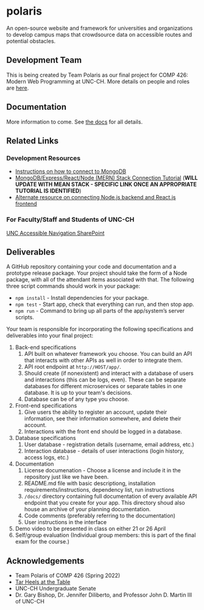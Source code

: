 # polaris

An open-source website and framework for universities and organizations to develop campus maps that crowdsource data on accessible routes and potential obstacles.

## Development Team
This is being created by Team Polaris as our final project for COMP 426: Modern Web Programming at UNC-CH.
More details on people and roles are [here](https://github.com/comp426-2022-spring/a99-polaris/blob/main/docs/team.md).

## Documentation
More information to come.
See [the docs](https://github.com/comp426-2022-spring/a99-polaris/tree/main/docs) for all details.

## Related Links

### Development Resources
- [Instructions on how to connect to MongoDB](https://github.com/comp426-2022-spring/a99-polaris/blob/main/api/README.md#how-to-connect-locally-to-mongodb)
- [MongoDB/Express/React/Node (MERN) Stack Connection Tutorial](https://www.mongodb.com/languages/mern-stack-tutorial) (**WILL UPDATE WITH MEAN STACK - SPECIFIC LINK ONCE AN APPROPRIATE TUTORIAL IS IDENTIFIED**)
- [Alternate resource on connecting Node.js backend and React.js frontend](https://github.com/Joao-Henrique/React_Express_App_Medium_Tutorial)

### For Faculty/Staff and Students of UNC-CH
[UNC Accessible Navigation SharePoint](https://adminliveunc.sharepoint.com/sites/accessiblenavigation)

## Deliverables
A GitHub repository containing your code and documentation and a prototype release package. Your project should take the form of a Node package, with all of the attendant items associated with that. The following three script commands should work in your package:
- `npm install` - Install dependencies for your package.
- `npm test` - Start app, check that everything can run, and then stop app.
- `npm run` - Command to bring up all parts of the app/system’s server scripts.

Your team is responsible for incorporating the following specifications and deliverables into your final project:

1. Back-end specifications
	1. API built on whatever framework you choose. You can build an API that interacts with other APIs as well in order to integrate them.
	2. API root endpoint at `http://HOST/app/`.
	2. Should create (if nonexistent) and interact with a database of users and interactions (this can be logs, even). These can be separate databases for different microservices or separate tables in one database. It is up to your team's decisions.
	3. Database can be of any type you choose.
2. Front-end specifications
	1. Give users the ability to register an account, update their information, see their information somewhere, and delete their account.
	2. Interactions with the front end should be logged in a database. 
3. Database specifications
	1. User database - registration details (username, email address, etc.)
	2. Interaction database - details of user interactions (login history, access logs, etc.)
4. Documentation
	1. License documenation - Choose a license and include it in the repository just like we have been.
	1. README.md file with basic descriptiong, installation requirements/instructions, dependency list, run instructions
	3. `/docs/` directory containing full documentation of every available API endpoint that you create for your app. This directory shoud also house an archive of your planning documentation. 
	2. Code comments (preferably referring to the documentation)
	3. User instructions in the interface
5. Demo video to be presented in class on either 21 or 26 April
6. Self/group evaluation (Individual group members: this is part of the final exam for the course.)

## Acknowledgements
- Team Polaris of COMP 426 (Spring 2022)
- [Tar Heels at the Table](https://tarheels.live/tarheelsatthetable/)
- UNC-CH Undergraduate Senate
- Dr. Gary Bishop, Dr. Jennifer Diliberto, and Professor John D. Martin III of UNC-CH
